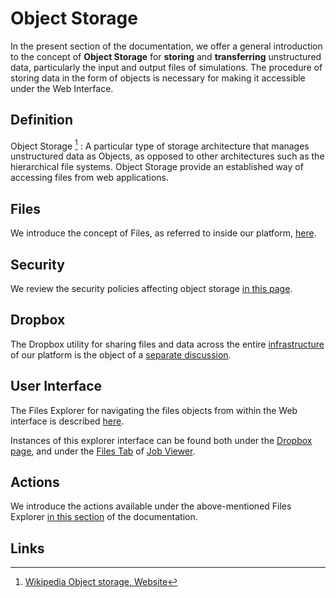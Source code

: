 # Object Storage

In the present section of the documentation, we offer a general introduction to the concept of **Object Storage** for **storing** and **transferring** unstructured data, particularly the input and output files of simulations. The procedure of storing data in the form of objects is necessary for making it accessible under the Web Interface.

## Definition

Object Storage [^1]
:    A particular type of storage architecture that manages unstructured data as Objects, as opposed to other architectures such as the hierarchical file systems. Object Storage provide an established way of accessing files from web applications.
 
## Files

We introduce the concept of Files, as referred to inside our platform, [here](files.md).
        
## Security

We review the security policies affecting object storage [in this page](security.md).
        
## Dropbox

The Dropbox utility for sharing files and data across the entire [infrastructure](../infrastructure/overview.md) of our platform is the object of a [separate discussion](dropbox.md).
        
## User Interface

The Files Explorer for navigating the files objects from within the Web interface is described [here](ui/explorer.md). 

Instances of this explorer interface can be found both under the [Dropbox page](ui/dropbox-page.md), and under the [Files Tab](../jobs/ui/files-tab.md) of [Job Viewer](../jobs/ui/viewer.md).

## Actions

We introduce the actions available under the above-mentioned Files Explorer [in this section](actions/overview.md) of the documentation.

## Links

[^1]: [Wikipedia Object storage, Website](https://en.wikipedia.org/wiki/Object_storage)
